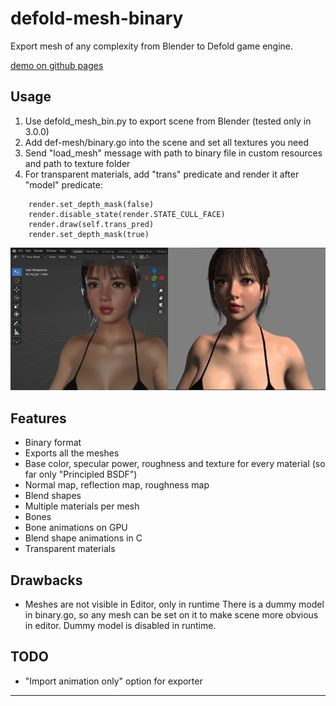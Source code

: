 # defold-mesh-binary
Export mesh of any complexity from Blender to Defold game engine.

[demo on github pages](https://abadonna.github.io/defold-mesh-binary/)

## Usage
1. Use defold_mesh_bin.py to export scene from Blender (tested only in 3.0.0)
2. Add def-mesh/binary.go into the scene and set all textures you need
3. Send "load_mesh" message with path to binary file in custom resources and path to texture folder
4. For transparent materials, add "trans" predicate and render it after "model" predicate:
```` 
	render.set_depth_mask(false)
	render.disable_state(render.STATE_CULL_FACE)
	render.draw(self.trans_pred)
	render.set_depth_mask(true)
```` 

![pcss](https://github.com/abadonna/defold-mesh-binary/blob/main/sample.png)

## Features
* Binary format
* Exports all the meshes
* Base color, specular power, roughness and texture for every material (so far only "Principled BSDF")
* Normal map, reflection map, roughness map
* Blend shapes
* Multiple materials per mesh
* Bones
* Bone animations on GPU
* Blend shape animations in C
* Transparent materials

## Drawbacks
* Meshes are not visible in Editor, only in runtime
There is a dummy model in binary.go, so any mesh can be set on it to make scene more obvious in editor. Dummy model is disabled in runtime. 


## TODO
* "Import animation only" option for exporter

---